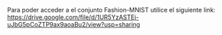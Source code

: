 Para poder acceder a el conjunto Fashion-MNIST utilice el siguiente link: https://drive.google.com/file/d/1UR5YzASTEj-uJbG5pCoZTP9ax9aoaBu2/view?usp=sharing
